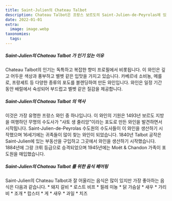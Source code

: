 ```yaml
---
title: Saint-Julien의 Chateau Talbot
description: Chateau Talbot은 프랑스 보르도의 Saint-Julien-de-Peyrolas에 있는 와인 에스테이트입니다.
date: 2022-01-01
extra:
  image: image.webp
taxonomies:
  tags:
---
```


##### Saint-Julien의 Chateau Talbot 가 인기 있는 이유

Chateau Talbot의 인기는 독특하고 복잡한 향미 프로필에서 비롯됩니다. 이 와인은 깊고 어두운 색상과 풍부하고 벨벳 같은 입맛을 가지고 있습니다. 카베르네 소비뇽, 메를로, 프랑셰트 등 다양한 종류의 포도를 블렌딩하여 만든 와인입니다. 와인은 일정 기간 동안 배럴에서 숙성되어 부드럽고 벨벳 같은 질감을 제공합니다.

##### Saint-Julien의 Chateau Talbot 의 역사

이것은 가장 유명한 프랑스 와인 중 하나입니다. 이 와인의 기원은 1493년 보르도 지방을 여행하던 무명의 수도사가 &quot;샤토 생 줄리앙&quot;이라는 포도로 만든 와인을 발견하면서 시작됩니다. Saint-Julien-de-Peyrolas 수도원의 수도사들이 이 와인을 생산하기 시작했으며 16세기에는 귀족들이 많이 찾는 와인이 되었습니다. 1840년 Talbot 공작은 Saint-Julien에 있는 부동산을 구입하고 그곳에서 와인을 생산하기 시작했습니다. 1884년에 그랑 크뤼 등급으로 승격되었으며 1945년에는 Moët &amp; Chandon 가족이 포도원을 매입했습니다.

##### Saint-Julien의 Chateau Talbot 를 위한 음식 페어링

Saint-Julien의 Chateau Talbot과 잘 어울리는 음식은 많이 있지만 가장 좋아하는 음식은 다음과 같습니다. * 돼지 갈비 * 로스트 비프 * 필레 미뇽 * 닭 가슴살 * 새우 * 가리비 * 조개 * 랍스터 * 게 * 새우 * 과일 * 치즈
